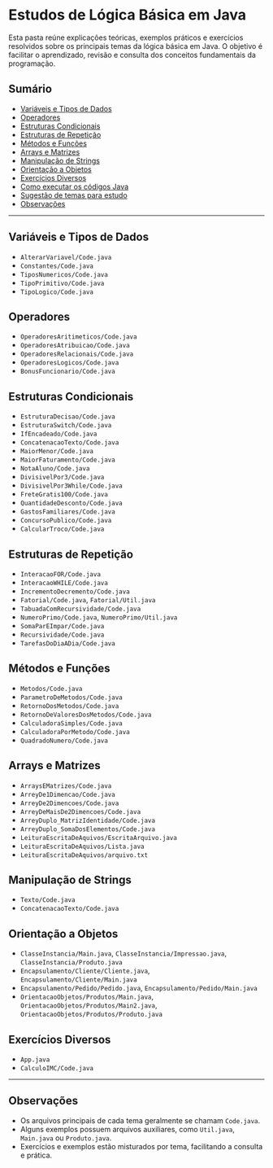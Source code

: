 # Estudos de Lógica Básica em Java

Esta pasta reúne explicações teóricas, exemplos práticos e exercícios resolvidos sobre os principais temas da lógica básica em Java. O objetivo é facilitar o aprendizado, revisão e consulta dos conceitos fundamentais da programação.

## Sumário

- [Variáveis e Tipos de Dados](#variáveis-e-tipos-de-dados)
- [Operadores](#operadores)
- [Estruturas Condicionais](#estruturas-condicionais)
- [Estruturas de Repetição](#estruturas-de-repetição)
- [Métodos e Funções](#métodos-e-funções)
- [Arrays e Matrizes](#arrays-e-matrizes)
- [Manipulação de Strings](#manipulação-de-strings)
- [Orientação a Objetos](#orientação-a-objetos)
- [Exercícios Diversos](#exercícios-diversos)
- [Como executar os códigos Java](#como-executar-os-códigos-java)
- [Sugestão de temas para estudo](#sugestão-de-temas-para-estudo)
- [Observações](#observações)

---

## Variáveis e Tipos de Dados

- `AlterarVariavel/Code.java`
- `Constantes/Code.java`
- `TiposNumericos/Code.java`
- `TipoPrimitivo/Code.java`
- `TipoLogico/Code.java`

## Operadores

- `OperadoresAritimeticos/Code.java`
- `OperadoresAtribuicao/Code.java`
- `OperadoresRelacionais/Code.java`
- `OperadoresLogicos/Code.java`
- `BonusFuncionario/Code.java`

## Estruturas Condicionais

- `EstruturaDecisao/Code.java`
- `EstruturaSwitch/Code.java`
- `IfEncadeado/Code.java`
- `ConcatenacaoTexto/Code.java`
- `MaiorMenor/Code.java`
- `MaiorFaturamento/Code.java`
- `NotaAluno/Code.java`
- `DivisivelPor3/Code.java`
- `DivisivelPor3While/Code.java`
- `FreteGratis100/Code.java`
- `QuantidadeDesconto/Code.java`
- `GastosFamiliares/Code.java`
- `ConcursoPublico/Code.java`
- `CalcularTroco/Code.java`

## Estruturas de Repetição

- `InteracaoFOR/Code.java`
- `InteracaoWHILE/Code.java`
- `IncrementoDecremento/Code.java`
- `Fatorial/Code.java`, `Fatorial/Util.java`
- `TabuadaComRecursividade/Code.java`
- `NumeroPrimo/Code.java`, `NumeroPrimo/Util.java`
- `SomaParEImpar/Code.java`
- `Recursividade/Code.java`
- `TarefasDoDiaADia/Code.java`

## Métodos e Funções

- `Metodos/Code.java`
- `ParametroDeMetodos/Code.java`
- `RetornoDosMetodos/Code.java`
- `RetornoDeValoresDosMetodos/Code.java`
- `CalculadoraSimples/Code.java`
- `CalculadoraPorMetodo/Code.java`
- `QuadradoNumero/Code.java`

## Arrays e Matrizes

- `ArraysEMatrizes/Code.java`
- `ArreyDe1Dimencao/Code.java`
- `ArreyDe2Dimencoes/Code.java`
- `ArreyDeMaisDe2Dimencoes/Code.java`
- `ArreyDuplo_MatrizIdentidade/Code.java`
- `ArreyDuplo_SomaDosElementos/Code.java`
- `LeituraEscritaDeAquivos/EscritaArquivo.java`
- `LeituraEscritaDeAquivos/Lista.java`
- `LeituraEscritaDeAquivos/arquivo.txt`

## Manipulação de Strings

- `Texto/Code.java`
- `ConcatenacaoTexto/Code.java`

## Orientação a Objetos

- `ClasseInstancia/Main.java`, `ClasseInstancia/Impressao.java`, `ClasseInstancia/Produto.java`
- `Encapsulamento/Cliente/Cliente.java`, `Encapsulamento/Cliente/Main.java`
- `Encapsulamento/Pedido/Pedido.java`, `Encapsulamento/Pedido/Main.java`
- `OrientacaoObjetos/Produtos/Main.java`, `OrientacaoObjetos/Produtos/Main2.java`, `OrientacaoObjetos/Produtos/Produto.java`

## Exercícios Diversos

- `App.java`
- `CalculoIMC/Code.java`

---

## Observações

- Os arquivos principais de cada tema geralmente se chamam `Code.java`.
- Alguns exemplos possuem arquivos auxiliares, como `Util.java`, `Main.java` ou `Produto.java`.
- Exercícios e exemplos estão misturados por tema, facilitando a consulta e prática.
